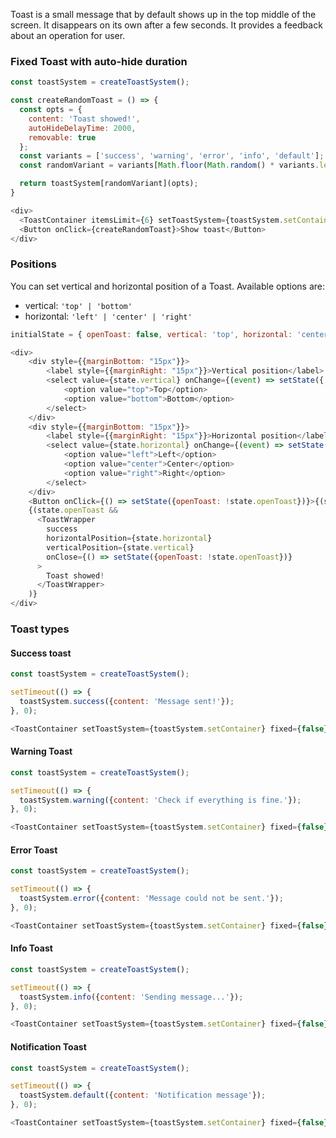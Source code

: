 Toast is a small message that by default shows up in the top middle of the screen. It disappears on its own after a few seconds. It provides a feedback about an operation for user.

### Fixed Toast with auto-hide duration

```js
const toastSystem = createToastSystem();

const createRandomToast = () => {
  const opts = {
    content: 'Toast showed!',
    autoHideDelayTime: 2000,
    removable: true
  };
  const variants = ['success', 'warning', 'error', 'info', 'default'];
  const randomVariant = variants[Math.floor(Math.random() * variants.length)];

  return toastSystem[randomVariant](opts);
}

<div>
  <ToastContainer itemsLimit={6} setToastSystem={toastSystem.setContainer} fixed />
  <Button onClick={createRandomToast}>Show toast</Button>
</div>
```

### Positions

You can set vertical and horizontal position of a Toast. Available options are:
- vertical: `'top' | 'bottom'`
- horizontal: `'left' | 'center' | 'right'`

```js
initialState = { openToast: false, vertical: 'top', horizontal: 'center' };

<div>
    <div style={{marginBottom: "15px"}}>
        <label style={{marginRight: "15px"}}>Vertical position</label>
        <select value={state.vertical} onChange={(event) => setState({ vertical: event.target.value})}>
            <option value="top">Top</option>
            <option value="bottom">Bottom</option>
        </select>
    </div>
    <div style={{marginBottom: "15px"}}>
        <label style={{marginRight: "15px"}}>Horizontal position</label>
        <select value={state.horizontal} onChange={(event) => setState({ horizontal: event.target.value})}>
            <option value="left">Left</option>
            <option value="center">Center</option>
            <option value="right">Right</option>
        </select>
    </div>
    <Button onClick={() => setState({openToast: !state.openToast})}>{(state.openToast) ? 'Hide' : 'Show'} toast</Button>
    {(state.openToast && 
      <ToastWrapper
        success
        horizontalPosition={state.horizontal}
        verticalPosition={state.vertical}
        onClose={() => setState({openToast: !state.openToast})}
      >
        Toast showed!
      </ToastWrapper>
    )}
</div>
```

### Toast types

#### Success toast

```js
const toastSystem = createToastSystem();

setTimeout(() => {
  toastSystem.success({content: 'Message sent!'});
}, 0);

<ToastContainer setToastSystem={toastSystem.setContainer} fixed={false}/>

```

#### Warning Toast

```js
const toastSystem = createToastSystem();

setTimeout(() => {
  toastSystem.warning({content: 'Check if everything is fine.'});
}, 0);

<ToastContainer setToastSystem={toastSystem.setContainer} fixed={false}/>
```

#### Error Toast

```js
const toastSystem = createToastSystem();

setTimeout(() => {
  toastSystem.error({content: 'Message could not be sent.'});
}, 0);

<ToastContainer setToastSystem={toastSystem.setContainer} fixed={false}/>
```

#### Info Toast

```js
const toastSystem = createToastSystem();

setTimeout(() => {
  toastSystem.info({content: 'Sending message...'});
}, 0);

<ToastContainer setToastSystem={toastSystem.setContainer} fixed={false}/>
```

#### Notification Toast

```js
const toastSystem = createToastSystem();

setTimeout(() => {
  toastSystem.default({content: 'Notification message'});
}, 0);

<ToastContainer setToastSystem={toastSystem.setContainer} fixed={false}/>
```